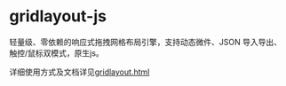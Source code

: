 # gridlayout-js
轻量级、零依赖的响应式拖拽网格布局引擎，支持动态微件、JSON 导入导出、触控/鼠标双模式，原生js。

详细使用方式及文档详见[gridlayout.html](gridlayout.html)
